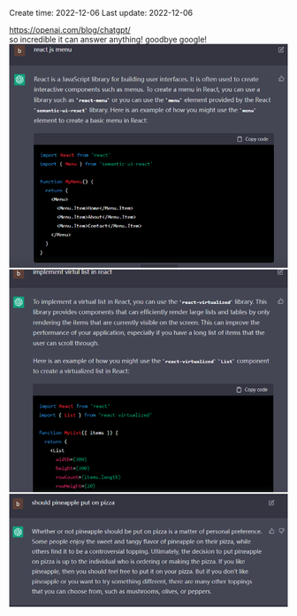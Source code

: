 Create time: 2022-12-06  Last update: 2022-12-06

https://openai.com/blog/chatgpt/  
so incredible it can answer anything! goodbye google!
![](../img/221206_ChatGPT-20221206-1.png)  
![](../img/221206_ChatGPT-20221206-2.png)
![](../img/221206_ChatGPT-20221206-3.png)